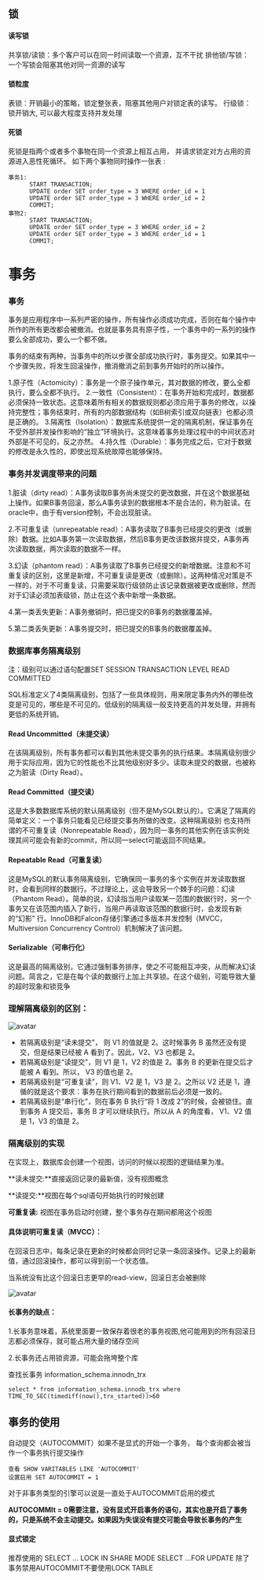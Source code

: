 ## 锁

####  读写锁

共享锁/读锁：多个客户可以在同一时间读取一个资源，互不干扰
排他锁/写锁：一个写锁会阻塞其他对同一资源的读写

#### 锁粒度

表锁：开销最小的策略，锁定整张表，阻塞其他用户对锁定表的读写。
行级锁：锁开销大, 可以最大程度支持并发处理

#### 死锁
死锁是指两个或者多个事物在同一个资源上相互占用， 并请求锁定对方占用的资源进入恶性死循环。
如下两个事物同时操作一张表 :

```
事务1:
      START TRANSACTION;
      UPDATE order SET order_type = 3 WHERE order_id = 1
      UPDATE order SET order_type = 3 WHERE order_id = 2
      COMMIT;
事物2:
      START TRANSACTION;
      UPDATE order SET order_type = 3 WHERE order_id = 2
      UPDATE order SET order_type = 3 WHERE order_id = 1
      COMMIT;
```

# 事务
### 事务

事务是应用程序中一系列严密的操作，所有操作必须成功完成，否则在每个操作中所作的所有更改都会被撤消。也就是事务具有原子性，一个事务中的一系列的操作要么全部成功，要么一个都不做。

事务的结束有两种，当事务中的所以步骤全部成功执行时，事务提交。如果其中一个步骤失败，将发生回滚操作，撤消撤消之前到事务开始时的所以操作。

1.原子性（Actomicity）：事务是一个原子操作单元，其对数据的修改，要么全都执行，要么全都不执行。
2.一致性（Consistent）：在事务开始和完成时，数据都必须保持一致状态。这意味着所有相关的数据规则都必须应用于事务的修改，以操持完整性；事务结束时，所有的内部数据结构（如B树索引或双向链表）也都必须是正确的。
3.隔离性（Isolation）：数据库系统提供一定的隔离机制，保证事务在不受外部并发操作影响的“独立”环境执行。这意味着事务处理过程中的中间状态对外部是不可见的，反之亦然。
4.持久性（Durable）：事务完成之后，它对于数据的修改是永久性的，即使出现系统故障也能够保持。

### 事务并发调度带来的问题

1.脏读（dirty read）：A事务读取B事务尚未提交的更改数据，并在这个数据基础上操作。如果B事务回滚，那么A事务读到的数据根本不是合法的，称为脏读。在oracle中，由于有version控制，不会出现脏读。

2.不可重复读（unrepeatable read）：A事务读取了B事务已经提交的更改（或删除）数据。比如A事务第一次读取数据，然后B事务更改该数据并提交，A事务再次读取数据，两次读取的数据不一样。

3.幻读（phantom read）：A事务读取了B事务已经提交的新增数据。注意和不可重复读的区别，这里是新增，不可重复读是更改（或删除）。这两种情况对策是不一样的，对于不可重复读，只需要采取行级锁防止该记录数据被更改或删除，然而对于幻读必须加表级锁，防止在这个表中新增一条数据。

4.第一类丢失更新：A事务撤销时，把已提交的B事务的数据覆盖掉。

5.第二类丢失更新：A事务提交时，把已提交的B事务的数据覆盖掉。

### 数据库事务隔离级别 

注：级别可以通过语句配置SET SESSION TRANSACTION LEVEL READ COMMITTED

SQL标准定义了4类隔离级别，包括了一些具体规则，用来限定事务内外的哪些改变是可见的，哪些是不可见的。低级别的隔离级一般支持更高的并发处理，并拥有更低的系统开销。

#### Read Uncommitted（未提交读）

在该隔离级别，所有事务都可以看到其他未提交事务的执行结果。本隔离级别很少用于实际应用，因为它的性能也不比其他级别好多少。读取未提交的数据，也被称之为脏读（Dirty Read）。

#### Read Committed（提交读）

这是大多数数据库系统的默认隔离级别（但不是MySQL默认的）。它满足了隔离的简单定义：一个事务只能看见已经提交事务所做的改变。这种隔离级别 也支持所谓的不可重复读（Nonrepeatable Read），因为同一事务的其他实例在该实例处理其间可能会有新的commit，所以同一select可能返回不同结果。

#### Repeatable Read（可重复读）

这是MySQL的默认事务隔离级别，它确保同一事务的多个实例在并发读取数据时，会看到同样的数据行。不过理论上，这会导致另一个棘手的问题：幻读 （Phantom Read）。简单的说，幻读指当用户读取某一范围的数据行时，另一个事务又在该范围内插入了新行，当用户再读取该范围的数据行时，会发现有新的“幻影” 行。InnoDB和Falcon存储引擎通过多版本并发控制（MVCC，Multiversion Concurrency Control）机制解决了该问题。

#### Serializable（可串行化）

这是最高的隔离级别，它通过强制事务排序，使之不可能相互冲突，从而解决幻读问题。简言之，它是在每个读的数据行上加上共享锁。在这个级别，可能导致大量的超时现象和锁竞争

### 理解隔离级别的区别：

![avatar](https://image-stu.oss-cn-beijing.aliyuncs.com/WeChat035a94264bf9d9d3e0fb1946b9a27cc5.png)



* 若隔离级别是“读未提交”， 则 V1 的值就是 2。这时候事务 B 虽然还没有提交，但是结果已经被 A 看到了。因此，V2、V3 也都是 2。
* 若隔离级别是“读提交”，则 V1 是 1，V2 的值是 2。事务 B 的更新在提交后才能被 A 看到。所以， V3 的值也是 2。
* 若隔离级别是“可重复读”，则 V1、V2 是 1，V3 是 2。之所以 V2 还是 1，遵循的就是这个要求：事务在执行期间看到的数据前后必须是一致的。
* 若隔离级别是“串行化”，则在事务 B 执行“将 1 改成 2”的时候，会被锁住。直到事务 A 提交后，事务 B 才可以继续执行。所以从 A 的角度看， V1、V2 值是 1，V3 的值是 2。

### 隔离级别的实现

在实现上，数据库会创建一个视图，访问的时候以视图的逻辑结果为准。

**读未提交:**直接返回记录的最新值，没有视图概念

**读提交:**视图在每个sql语句开始执行的时候创建

**可重复读:** 视图在事务启动时创建，整个事务存在期间都用这个视图

#### 具体说明可重复读（MVCC）：

在回滚日志中，每条记录在更新的时候都会同时记录一条回滚操作。记录上的最新值，通过回滚操作，都可以得到前一个状态值。

当系统没有比这个回滚日志更早的read-view，回滚日志会被删除

![avatar](https://image-stu.oss-cn-beijing.aliyuncs.com/WeChatdf97d93aa4eb79ad2087a58047373cfe.png)

#### 长事务的缺点：

1.长事务意味着，系统里面要一致保存着很老的事务视图,他可能用到的所有回滚日志都必须保存，就可能占用大量的储存空间

2.长事务还占用锁资源，可能会拖垮整个库

查找长事务 information_schema.innodn_trx

```mysql
select * from information_schema.innodb_trx where TIME_TO_SEC(timediff(now(),trx_started))>60
```



## 事务的使用

自动提交（AUTOCOMMIT）如果不是显式的开始一个事务， 每个查询都会被当作一个事务执行提交操作

```
查看 SHOW VARITABLES LIKE 'AUTOCOMMIT'
设置启用 SET AUTOCOMMIT = 1 
```
对于非事务类型的引擎可以说是一直处于AUTOCOMMIT启用的模式

**AUTOCOMMIt = 0需要注意，没有显式开启事务的语句，其实也是开启了事务的，只是系统不会主动提交。如果因为失误没有提交可能会导致长事务的产生**

#### 显式锁定
推荐使用的
SELECT ... LOCK IN SHARE MODE
SELECT ...FOR UPDATE
除了事务禁用AUTOCOMMIT不要使用LOCK TABLE

